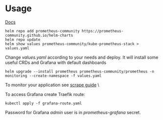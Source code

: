 # Usage

[Docs](https://github.com/prometheus-community/helm-charts/tree/main/charts/kube-prometheus-stack)

```shell
helm repo add prometheus-community https://prometheus-community.github.io/helm-charts
helm repo update
helm show values prometheus-community/kube-prometheus-stack > values.yaml
```

Change _values.yaml_ according to your needs and deploy. It will install some useful CRDs and Grafana with default
dashboards

```shell
helm upgrade --install prometheus prometheus-community/prometheus -n monitoring --create-namespace -f values.yaml
```

To monitor your application
see [scrape guide](https://github.com/prometheus-community/helm-charts/tree/main/charts/kube-prometheus-stack#prometheusioscrape)
\

To access Grafana create Traefik route:

```shell
kubectl apply -f grafana-route.yaml
```

Password for Grafana _admin_ user is in _prometheus-grafana_ secret.
